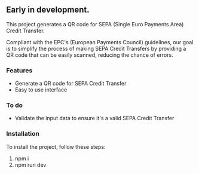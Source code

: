 ## Early in development.

This project generates a QR code for SEPA (Single Euro Payments Area) Credit Transfer.

Compliant with the EPC's (European Payments Council) guidelines, our goal is to simplify the process of making SEPA Credit Transfers by providing a QR code that can be easily scanned, reducing the chance of errors.

### Features

- Generate a QR code for SEPA Credit Transfer
- Easy to use interface

### To do

- Validate the input data to ensure it's a valid SEPA Credit Transfer

### Installation

To install the project, follow these steps:

1. npm i
2. npm run dev
